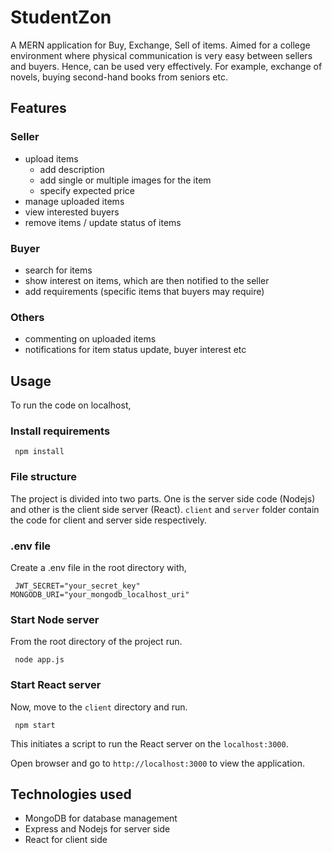 # StudentZon
A MERN application for Buy, Exchange, Sell of items. Aimed for a college environment where physical communication is very easy between sellers and buyers. Hence, can be used very effectively. For example, exchange of novels, buying second-hand books from seniors etc.

## Features

### Seller
- upload items
  - add description
  - add single or multiple images for the item
  - specify expected price
- manage uploaded items
- view interested buyers
- remove items / update status of items

### Buyer
- search for items
- show interest on items, which are then notified to the seller
- add requirements (specific items that buyers may require)

### Others
- commenting on uploaded items
- notifications for item status update, buyer interest etc

## Usage
To run the code on localhost,

### Install requirements
<pre><code> npm install </code></pre>

### File structure
The project is divided into two parts. One is the server side code (Nodejs) and other is the client side server (React).
`client` and `server` folder contain the code for client and server side respectively.

### .env file
Create a .env file in the root directory with,

<pre><code> JWT_SECRET="your_secret_key"
MONGODB_URI="your_mongodb_localhost_uri" </code></pre>


### Start Node server
From the root directory of the project run.
<pre><code> node app.js </code></pre>

### Start React server
Now, move to the `client` directory and run.
<pre><code> npm start </code></pre>
This initiates a script to run the React server on the `localhost:3000`.

Open browser and go to `http://localhost:3000` to view the application.

## Technologies used
- MongoDB for database management 
- Express and Nodejs for server side
- React for client side



